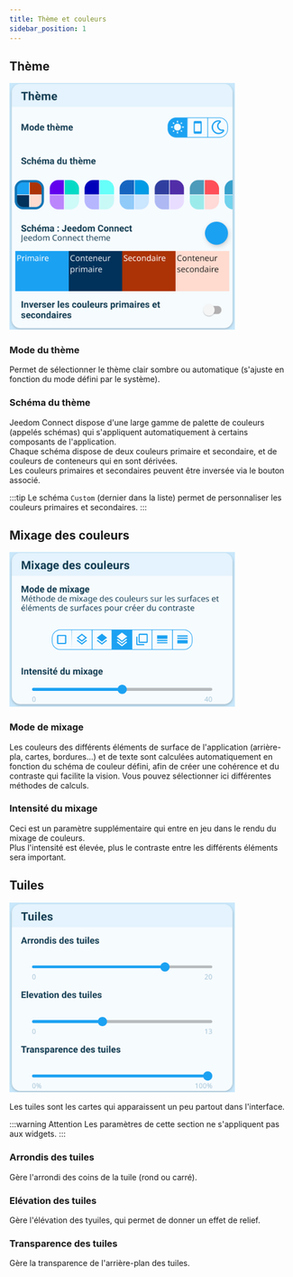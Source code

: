 ```yaml
---
title: Thème et couleurs
sidebar_position: 1
---
```


## Thème

<img src="/img/app/theme1.png"  width="400" />

### Mode du thème

Permet de sélectionner le thème clair sombre ou automatique (s'ajuste en fonction du mode défini par le système).

### Schéma du thème

Jeedom Connect dispose d'une large gamme de palette de couleurs (appelés schémas) qui s'appliquent automatiquement à certains composants de l'application.  
Chaque schéma dispose de deux couleurs primaire et secondaire, et de couleurs de conteneurs qui en sont dérivées.  
Les couleurs primaires et secondaires peuvent être inversée via le bouton associé.  

:::tip
Le schéma `Custom` (dernier dans la liste) permet de personnaliser les couleurs primaires et secondaires.
:::

## Mixage des couleurs

<img src="/img/app/theme2.png"  width="400" />

### Mode de mixage

Les couleurs des différents éléments de surface de l'application (arrière-pla, cartes, bordures...) et de texte sont calculées automatiquement en fonction du schéma de couleur défini, afin de créer une cohérence et du contraste qui facilite la vision. Vous pouvez sélectionner ici différentes méthodes de calculs.

### Intensité du mixage

Ceci est un paramètre supplémentaire qui entre en jeu dans le rendu du mixage de couleurs.  
Plus l'intensité est élevée, plus le contraste entre les différents éléments sera important.

## Tuiles

<img src="/img/app/theme3.png"  width="400" />

Les tuiles sont les cartes qui apparaissent un peu partout dans l'interface.

:::warning Attention
Les paramètres de cette section ne s'appliquent pas aux widgets.
:::

### Arrondis des tuiles

Gère l'arrondi des coins de la tuile (rond ou carré).

### Elévation des tuiles

Gère l'élévation des tyuiles, qui permet de donner un effet de relief.

### Transparence des tuiles

Gère la transparence de l'arrière-plan des tuiles.
